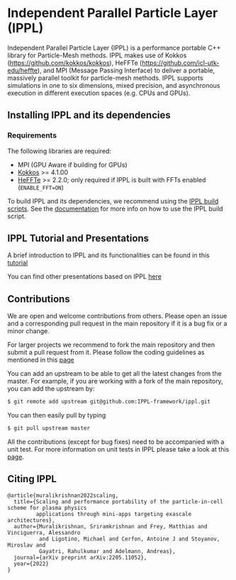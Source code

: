 # Independent Parallel Particle Layer (IPPL)
Independent Parallel Particle Layer (IPPL) is a performance portable C++ library for Particle-Mesh methods. IPPL makes use of Kokkos (https://github.com/kokkos/kokkos), HeFFTe (https://github.com/icl-utk-edu/heffte), and MPI (Message Passing Interface) to deliver a portable, massively parallel toolkit for particle-mesh methods. IPPL supports simulations in one to six dimensions, mixed precision, and asynchronous execution in different execution spaces (e.g. CPUs and GPUs). 

## Installing IPPL and its dependencies

### Requirements
The following libraries are required:

* MPI (GPU Aware if building for GPUs)
* [Kokkos](https://github.com/kokkos) >= 4.1.00
* [HeFFTe](https://github.com/icl-utk-edu/heffte) >= 2.2.0; only required if IPPL is built with FFTs enabled (`ENABLE_FFT=ON`)

To build IPPL and its dependencies, we recommend using the [IPPL build scripts](https://github.com/IPPL-framework/ippl-build-scripts). See the [documentation](https://github.com/IPPL-framework/ippl-build-scripts#readme) for more info on how to use the IPPL build script.

## IPPL Tutorial and Presentations
A brief introduction to IPPL and its functionalities can be found in this [tutorial](https://github.com/IPPL-framework/ippl-presentations/blob/master/ippl_tutorial/ippl_introduction_slides.pdf)

You can find other presentations based on IPPL [here](https://github.com/IPPL-framework/ippl-presentations) 


## Contributions
We are open and welcome contributions from others. Please open an issue and a corresponding pull request in the main repository if it is a bug fix or a minor change.

For larger projects we recommend to fork the main repository and then submit a pull request from it. Please follow the coding guidelines as mentioned in this [page](https://github.com/IPPL-framework/ippl/blob/master/WORKFLOW.md) 

You can add an upstream to be able to get all the latest changes from the master. For example, if you are working with a fork of the main repository, you can add the upstream by:
```bash
$ git remote add upstream git@github.com:IPPL-framework/ippl.git
```
You can then easily pull by typing
```bash
$ git pull upstream master
````
All the contributions (except for bug fixes) need to be accompanied with a unit test. For more information on unit tests in IPPL please
take a look at this [page](https://github.com/IPPL-framework/ippl/blob/master/UNIT_TESTS.md).

## Citing IPPL

```
@article{muralikrishnan2022scaling,
  title={Scaling and performance portability of the particle-in-cell scheme for plasma physics
         applications through mini-apps targeting exascale architectures},
  author={Muralikrishnan, Sriramkrishnan and Frey, Matthias and Vinciguerra, Alessandro
          and Ligotino, Michael and Cerfon, Antoine J and Stoyanov, Miroslav and
          Gayatri, Rahulkumar and Adelmann, Andreas},
  journal={arXiv preprint arXiv:2205.11052},
  year={2022}
}
```

